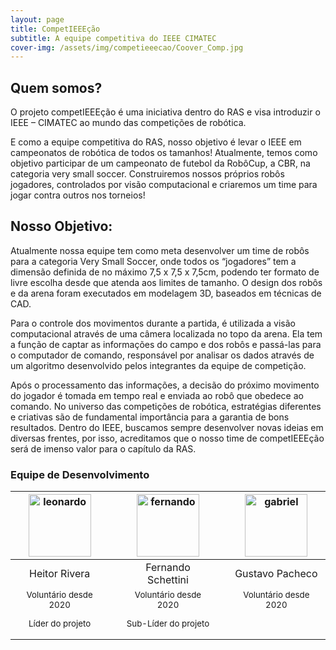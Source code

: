 ```yaml
---
layout: page
title: CompetIEEEção
subtitle: A equipe competitiva do IEEE CIMATEC
cover-img: /assets/img/competieeecao/Coover_Comp.jpg
---
```


## Quem somos? 

O projeto competIEEEção é uma iniciativa dentro do RAS e visa introduzir o IEEE – CIMATEC ao mundo das competições de robótica.

E como a equipe competitiva do RAS, nosso objetivo é levar o IEEE em campeonatos de robótica de todos os tamanhos! Atualmente, temos como objetivo participar de um campeonato de futebol da RobôCup, a CBR, na categoria very small soccer. Construiremos nossos próprios robôs jogadores, controlados por visão computacional e criaremos um time para jogar contra outros nos torneios!


## Nosso Objetivo:

Atualmente nossa equipe tem como meta desenvolver um time de robôs para a categoria Very Small Soccer, onde todos os “jogadores” tem a dimensão definida de no máximo 7,5 x 7,5 x 7,5cm, podendo ter formato de livre escolha desde que atenda aos limites de tamanho. O design dos robôs e da arena foram executados em modelagem 3D, baseados em técnicas de CAD.

Para o controle dos movimentos durante a partida, é utilizada a visão computacional através de uma câmera localizada no topo da arena. Ela tem a função de captar as informações do campo e dos robôs e passá-las para o computador de comando, responsável por analisar os dados através de um algoritmo desenvolvido pelos integrantes da equipe de competição. 

Após o processamento das informações, a decisão do próximo movimento do jogador é tomada em tempo real e enviada ao robô que obedece ao comando. No universo das competições de robótica, estratégias diferentes e criativas são de fundamental importância para a garantia de bons resultados. Dentro do IEEE, buscamos sempre desenvolver novas ideias em diversas frentes, por isso, acreditamos que o nosso time de competIEEEção será de imenso valor para o capítulo da RAS.



### Equipe de Desenvolvimento
<div class="row">
  <div class=" col-xl-auto offset-xl-0 col-lg-4 offset-lg-0">
    <div class="mobile-side-scroller">
      <table class="table-borderless highlight">
        <thead>
          <tr>
            <th><center><img src="{{ 'assets/img/voluntarios/Heitor_Rivera.jpg' | relative_url }}" width="100" alt="leonardo" class="img-fluid rounded-circle" /></center></th>
            <th></th>
            <th><center><img src="{{ 'assets/img/voluntarios/Fernando_Schettini.jpg' | relative_url }}" width="100" alt="fernando" class="img-fluid rounded-circle"/></center></th>
            <th></th>
            <th><center><img src="{{ 'assets/img/voluntarios/Gustavo_Pacheco.jpg' | relative_url }}" width="100" alt="gabriel" class="img-fluid rounded-circle" /></center></th>
          </tr>
        </thead>
        <tbody>
          <tr class="font-weight-bolder" style="text-align: center margin-top: 0">
            <td width="33%"><center>Heitor Rivera</center></td>
            <td></td>
            <td width="33%"><center>Fernando Schettini</center></td>
            <td></td>
            <td width="33%"><center>Gustavo Pacheco</center></td>
          </tr>
          <tr style="text-align: center" >
            <td style="vertical-align: top"><small><center>Voluntário desde 2020 <p/> Líder do projeto</center></small></td>
            <td></td>
            <td style="vertical-align: top"><small><center>Voluntário desde 2020<p/> Sub-Líder do projeto</center></small></td>
            <td></td>
            <td style="vertical-align: top"><small><center>Voluntário desde 2020</center></small></td>
          </tr>
        </tbody>
      </table>
    </div>
  </div>
</div>

